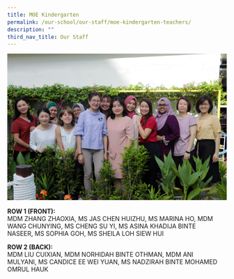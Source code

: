 ```yaml
---
title: MOE Kindergarten
permalink: /our-school/our-staff/moe-kindergarten-teachers/
description: ""
third_nav_title: Our Staff
---
```


![](/images/MK-Staff-2020_Web.jpeg)

<p><strong>ROW 1 (FRONT):&nbsp;</strong><br />MDM ZHANG ZHAOXIA,&nbsp;MS JAS CHEN HUIZHU, MS MARINA HO,&nbsp;MDM WANG CHUNYING,&nbsp;MS CHENG SU YI,&nbsp;MS ASINA KHADIJA BINTE NASEER,&nbsp;MS SOPHIA GOH,&nbsp;MS SHEILA LOH SIEW HUI</p>
<p><strong>ROW 2 (BACK):&nbsp;</strong><br />MDM LIU CUIXIAN, MDM NORHIDAH BINTE OTHMAN,&nbsp;MDM ANI MULYANI,&nbsp;MS CANDICE EE WEI YUAN, MS NADZIRAH BINTE MOHAMED OMRUL HAUK</p>